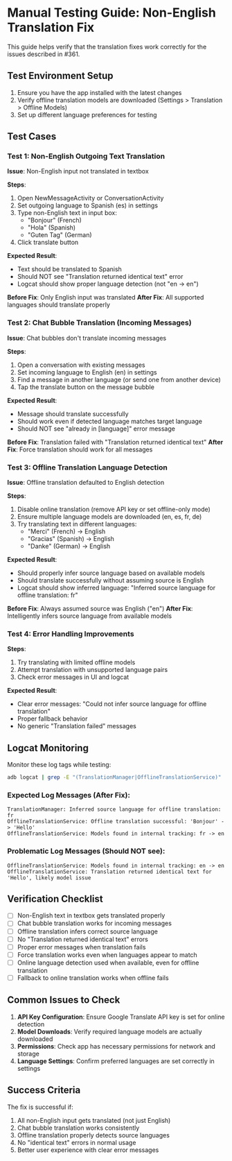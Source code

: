 # Manual Testing Guide: Non-English Translation Fix

This guide helps verify that the translation fixes work correctly for the issues described in #361.

## Test Environment Setup
1. Ensure you have the app installed with the latest changes
2. Verify offline translation models are downloaded (Settings > Translation > Offline Models)
3. Set up different language preferences for testing

## Test Cases

### Test 1: Non-English Outgoing Text Translation
**Issue**: Non-English input not translated in textbox

**Steps**:
1. Open NewMessageActivity or ConversationActivity
2. Set outgoing language to Spanish (es) in settings
3. Type non-English text in input box: 
   - "Bonjour" (French)
   - "Hola" (Spanish)
   - "Guten Tag" (German)
4. Click translate button

**Expected Result**:
- Text should be translated to Spanish
- Should NOT see "Translation returned identical text" error
- Logcat should show proper language detection (not "en -> en")

**Before Fix**: Only English input was translated
**After Fix**: All supported languages should translate properly

### Test 2: Chat Bubble Translation (Incoming Messages)
**Issue**: Chat bubbles don't translate incoming messages

**Steps**:
1. Open a conversation with existing messages
2. Set incoming language to English (en) in settings
3. Find a message in another language (or send one from another device)
4. Tap the translate button on the message bubble

**Expected Result**:
- Message should translate successfully
- Should work even if detected language matches target language
- Should NOT see "already in [language]" error message

**Before Fix**: Translation failed with "Translation returned identical text"
**After Fix**: Force translation should work for all messages

### Test 3: Offline Translation Language Detection
**Issue**: Offline translation defaulted to English detection

**Steps**:
1. Disable online translation (remove API key or set offline-only mode)
2. Ensure multiple language models are downloaded (en, es, fr, de)
3. Try translating text in different languages:
   - "Merci" (French) -> English
   - "Gracias" (Spanish) -> English
   - "Danke" (German) -> English

**Expected Result**:
- Should properly infer source language based on available models
- Should translate successfully without assuming source is English
- Logcat should show inferred language: "Inferred source language for offline translation: fr"

**Before Fix**: Always assumed source was English ("en")
**After Fix**: Intelligently infers source language from available models

### Test 4: Error Handling Improvements
**Steps**:
1. Try translating with limited offline models
2. Attempt translation with unsupported language pairs
3. Check error messages in UI and logcat

**Expected Result**:
- Clear error messages: "Could not infer source language for offline translation"
- Proper fallback behavior
- No generic "Translation failed" messages

## Logcat Monitoring

Monitor these log tags while testing:
```bash
adb logcat | grep -E "(TranslationManager|OfflineTranslationService)"
```

### Expected Log Messages (After Fix):
```
TranslationManager: Inferred source language for offline translation: fr
OfflineTranslationService: Offline translation successful: 'Bonjour' -> 'Hello'
OfflineTranslationService: Models found in internal tracking: fr -> en
```

### Problematic Log Messages (Should NOT see):
```
OfflineTranslationService: Models found in internal tracking: en -> en
OfflineTranslationService: Translation returned identical text for 'Hello', likely model issue
```

## Verification Checklist

- [ ] Non-English text in textbox gets translated properly
- [ ] Chat bubble translation works for incoming messages  
- [ ] Offline translation infers correct source language
- [ ] No "Translation returned identical text" errors
- [ ] Proper error messages when translation fails
- [ ] Force translation works even when languages appear to match
- [ ] Online language detection used when available, even for offline translation
- [ ] Fallback to online translation works when offline fails

## Common Issues to Check

1. **API Key Configuration**: Ensure Google Translate API key is set for online detection
2. **Model Downloads**: Verify required language models are actually downloaded
3. **Permissions**: Check app has necessary permissions for network and storage
4. **Language Settings**: Confirm preferred languages are set correctly in settings

## Success Criteria

The fix is successful if:
1. All non-English input gets translated (not just English)
2. Chat bubble translation works consistently
3. Offline translation properly detects source languages
4. No "identical text" errors in normal usage
5. Better user experience with clear error messages